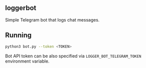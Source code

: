 ## loggerbot

Simple Telegram bot that logs chat messages.

## Running

```sh
python3 bot.py --token <TOKEN>
```

Bot API token can be also specified via `LOGGER_BOT_TELEGRAM_TOKEN` environment variable.
